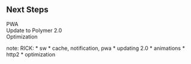 ##  Next Steps
PWA  
Update to Polymer 2.0  
Optimization

note:
    RICK:
    * sw
    * cache, notification, pwa
    * updating 2.0
    * animations
    * http2
    * optimization
